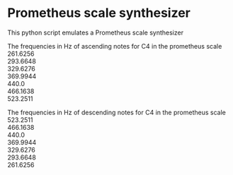 # Prometheus scale synthesizer

This python script emulates a Prometheus scale synthesizer

The frequencies in Hz of ascending notes for C4 in the prometheus scale\
261.6256\
293.6648\
329.6276\
369.9944\
440.0\
466.1638\
523.2511

The frequencies in Hz of descending notes for C4 in the prometheus scale\
523.2511\
466.1638\
440.0\
369.9944\
329.6276\
293.6648\
261.6256
